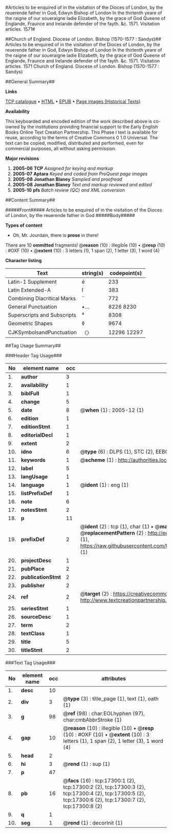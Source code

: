 #Articles to be enquired of in the visitation of the Dioces of London, by the reuerende father in God, Edwyn Bishop of London In the thirtenth yeare of the raigne of our soueraigne ladie Elizabeth, by the grace of God Queene of Englande, Fraunce and Irelande defender of the fayth. &c. 1571. Visitation articles. 1571#

##Church of England. Diocese of London. Bishop (1570-1577 : Sandys)##
Articles to be enquired of in the visitation of the Dioces of London, by the reuerende father in God, Edwyn Bishop of London In the thirtenth yeare of the raigne of our soueraigne ladie Elizabeth, by the grace of God Queene of Englande, Fraunce and Irelande defender of the fayth. &c. 1571.
Visitation articles. 1571
Church of England. Diocese of London. Bishop (1570-1577 : Sandys)

##General Summary##

**Links**

[TCP catalogue](http://www.ota.ox.ac.uk/tcp/)  • 
[HTML](http://tei.it.ox.ac.uk/tcp/Texts-HTML/free/A00/A00201.html)  • 
[EPUB](http://tei.it.ox.ac.uk/tcp/Texts-EPUB/free/A00/A00201.epub) • 
[Page images (Historical Texts)](https://data.historicaltexts.jisc.ac.uk/view?pubId=eebo-99852003e&pageId=eebo-99852003e-17300-1)

**Availability**

This keyboarded and encoded edition of the
	       work described above is co-owned by the institutions
	       providing financial support to the Early English Books
	       Online Text Creation Partnership. This Phase I text is
	       available for reuse, according to the terms of Creative
	       Commons 0 1.0 Universal. The text can be copied,
	       modified, distributed and performed, even for
	       commercial purposes, all without asking permission.

**Major revisions**

1. __2005-06__ __TCP__ *Assigned for keying and markup*
1. __2005-07__ __Aptara__ *Keyed and coded from ProQuest page images*
1. __2005-08__ __Jonathan Blaney__ *Sampled and proofread*
1. __2005-08__ __Jonathan Blaney__ *Text and markup reviewed and edited*
1. __2005-10__ __pfs__ *Batch review (QC) and XML conversion*

##Content Summary##

#####Front#####
Articles to be enquired of in the visitation of the Dioces of London, by the reuerende father in God
#####Body#####

**Types of content**

  * Oh, Mr. Jourdain, there is **prose** in there!

There are 10 **ommitted** fragments! 
 @__reason__ (10) : illegible (10)  •  @__resp__ (10) : #OXF (10)  •  @__extent__ (10) : 3 letters (1), 1 span (2), 1 letter (3), 1 word (4)

**Character listing**


|Text|string(s)|codepoint(s)|
|---|---|---|
|Latin-1 Supplement|é|233|
|Latin Extended-A|ſ|383|
|Combining             Diacritical Marks|̄|772|
|General Punctuation|•…|8226 8230|
|Superscripts             and Subscripts|⁴|8308|
|Geometric Shapes|◊|9674|
|CJKSymbolsandPunctuation|〈〉|12296 12297|

##Tag Usage Summary##

###Header Tag Usage###

|No|element name|occ|attributes|
|---|---|---|---|
|1.|__author__|3||
|2.|__availability__|1||
|3.|__biblFull__|1||
|4.|__change__|5||
|5.|__date__|8| @__when__ (1) : 2005-12 (1)|
|6.|__edition__|1||
|7.|__editionStmt__|1||
|8.|__editorialDecl__|1||
|9.|__extent__|2||
|10.|__idno__|6| @__type__ (6) : DLPS (1), STC (2), EEBO-CITATION (1), PROQUEST (1), VID (1)|
|11.|__keywords__|1| @__scheme__ (1) : http://authorities.loc.gov/ (1)|
|12.|__label__|5||
|13.|__langUsage__|1||
|14.|__language__|1| @__ident__ (1) : eng (1)|
|15.|__listPrefixDef__|1||
|16.|__note__|6||
|17.|__notesStmt__|2||
|18.|__p__|11||
|19.|__prefixDef__|2| @__ident__ (2) : tcp (1), char (1)  •  @__matchPattern__ (2) : ([0-9\-]+):([0-9IVX]+) (1), (.+) (1)  •  @__replacementPattern__ (2) : http://eebo.chadwyck.com/downloadtiff?vid=$1&page=$2 (1), https://raw.githubusercontent.com/textcreationpartnership/Texts/master/tcpchars.xml#$1 (1)|
|20.|__projectDesc__|1||
|21.|__pubPlace__|2||
|22.|__publicationStmt__|2||
|23.|__publisher__|2||
|24.|__ref__|2| @__target__ (2) : https://creativecommons.org/publicdomain/zero/1.0/ (1), http://www.textcreationpartnership.org/docs/. (1)|
|25.|__seriesStmt__|1||
|26.|__sourceDesc__|1||
|27.|__term__|2||
|28.|__textClass__|1||
|29.|__title__|5||
|30.|__titleStmt__|2||


###Text Tag Usage###

|No|element name|occ|attributes|
|---|---|---|---|
|1.|__desc__|10||
|2.|__div__|3| @__type__ (3) : title_page (1), text (1), oath (1)|
|3.|__g__|98| @__ref__ (98) : char:EOLhyphen (97), char:cmbAbbrStroke (1)|
|4.|__gap__|10| @__reason__ (10) : illegible (10)  •  @__resp__ (10) : #OXF (10)  •  @__extent__ (10) : 3 letters (1), 1 span (2), 1 letter (3), 1 word (4)|
|5.|__head__|2||
|6.|__hi__|3| @__rend__ (1) : sup (1)|
|7.|__p__|47||
|8.|__pb__|16| @__facs__ (16) : tcp:17300:1 (2), tcp:17300:2 (2), tcp:17300:3 (2), tcp:17300:4 (2), tcp:17300:5 (2), tcp:17300:6 (2), tcp:17300:7 (2), tcp:17300:8 (2)|
|9.|__q__|1||
|10.|__seg__|1| @__rend__ (1) : decorInit (1)|
